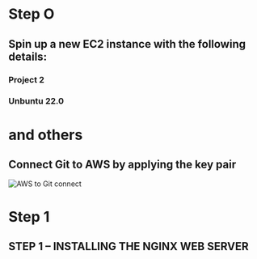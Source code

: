 # Step O
## Spin up a new EC2 instance with the following details:
### Project 2
### Unbuntu 22.0
# and others
## Connect Git to AWS by applying the key pair
![AWS to Git connect](https://github.com/koleshky1/fajana.kb.pbl/assets/44333161/da4cfd77-9b1f-4b66-9f65-23c16852bf52)
# Step 1 
## STEP 1 – INSTALLING THE NGINX WEB SERVER
### 
